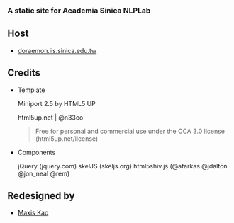 ### A static site for Academia Sinica NLPLab

Host
---

- [doraemon.iis.sinica.edu.tw](http://doraemon.iis.sinica.edu.tw)


Credits
---

- Template

	Miniport 2.5 by HTML5 UP
	
	html5up.net | @n33co
	
	> Free for personal and commercial use under the CCA 3.0 license (html5up.net/license)
	

- Components

	jQuery (jquery.com)
	skelJS (skeljs.org)
	html5shiv.js (@afarkas @jdalton @jon_neal @rem)

		
		
Redesigned by
---

- [Maxis Kao](http://doraemon.iis.sinica.edu.tw/maxis/)

